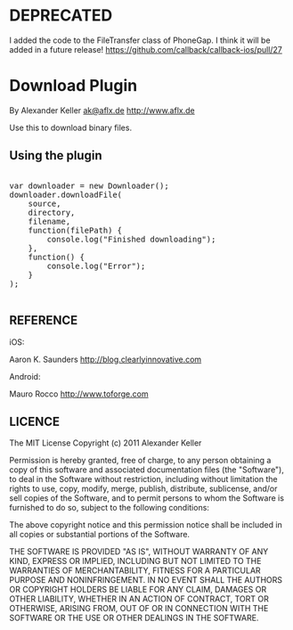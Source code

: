 # DEPRECATED #

I added the code to the FileTransfer class of PhoneGap. I think it will be added in a future release!
https://github.com/callback/callback-ios/pull/27

# Download Plugin #
By Alexander Keller
   ak@aflx.de
   http://www.aflx.de

Use this to download binary files.

## Using the plugin ##

<pre>

var downloader = new Downloader();
downloader.downloadFile(
	source, 
	directory, 
	filename, 
	function(filePath) {
		console.log("Finished downloading");
	}, 
	function() {
		console.log("Error");
	}
);

</pre>

## REFERENCE ##

iOS:

Aaron K. Saunders
http://blog.clearlyinnovative.com

Android:

Mauro Rocco 
http://www.toforge.com

## LICENCE ##

The MIT License
Copyright (c) 2011 Alexander Keller

Permission is hereby granted, free of charge, to any person obtaining a copy of this 
software and associated documentation files (the "Software"), to deal in the Software 
without restriction, including without limitation the rights to use, copy, modify, 
merge, publish, distribute, sublicense, and/or sell copies of the Software, and to 
permit persons to whom the Software is furnished to do so, subject to the following 
conditions:

The above copyright notice and this permission notice shall be included in all copies 
or substantial portions of the Software.

THE SOFTWARE IS PROVIDED "AS IS", WITHOUT WARRANTY OF ANY KIND, EXPRESS OR IMPLIED, 
INCLUDING BUT NOT LIMITED TO THE WARRANTIES OF MERCHANTABILITY, FITNESS FOR A PARTICULAR 
PURPOSE AND NONINFRINGEMENT. IN NO EVENT SHALL THE AUTHORS OR COPYRIGHT HOLDERS BE 
LIABLE FOR ANY CLAIM, DAMAGES OR OTHER LIABILITY, WHETHER IN AN ACTION OF CONTRACT, 
TORT OR OTHERWISE, ARISING FROM, OUT OF OR IN CONNECTION WITH THE SOFTWARE OR THE USE 
OR OTHER DEALINGS IN THE SOFTWARE.
